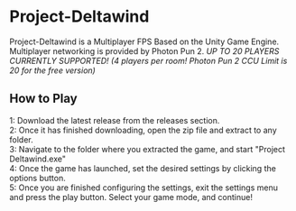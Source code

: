 # Project-Deltawind
Project-Deltawind is a Multiplayer FPS Based on the Unity Game Engine. Multiplayer networking is provided by Photon Pun 2. *UP TO 20 PLAYERS CURRENTLY SUPPORTED! (4 players per room! Photon Pun 2 CCU Limit is 20 for the free version)*

## How to Play
1: Download the latest release from the releases section.</br>
2: Once it has finished downloading, open the zip file and extract to any folder.</br>
3: Navigate to the folder where you extracted the game, and start "Project Deltawind.exe"</br>
4: Once the game has launched, set the desired settings by clicking the options button.</br>
5: Once you are finished configuring the settings, exit the settings menu and press the play button. Select your game mode, and continue!
